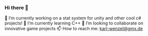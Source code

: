 ### Hi there 👋

🔭 I’m currently working on a stat system for unity and other cool c# projects!
🌱 I’m currently learning C++
👯 I’m looking to collaborate on innovative game projects
📫 How to reach me: karl-wenzel@gmx.de
<!--
**karl-wenzel/karl-wenzel** is a ✨ _special_ ✨ repository because its `README.md` (this file) appears on your GitHub profile.

Here are some ideas to get you started:

- 🔭 I’m currently working on ...
- 🌱 I’m currently learning ...
- 👯 I’m looking to collaborate on ...
- 🤔 I’m looking for help with ...
- 💬 Ask me about ...
- 📫 How to reach me: ...
- 😄 Pronouns: ...
- ⚡ Fun fact: ...
-->
